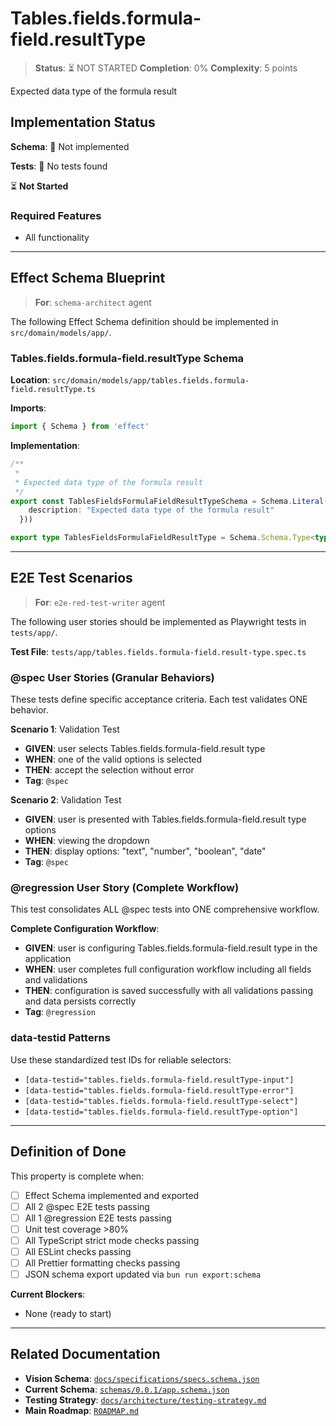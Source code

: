 # Tables.fields.formula-field.resultType

> **Status**: ⏳ NOT STARTED
> **Completion**: 0%
> **Complexity**: 5 points

Expected data type of the formula result

## Implementation Status

**Schema**: 🔴 Not implemented

**Tests**: 🔴 No tests found

⏳ **Not Started**

### Required Features

- All functionality

---

## Effect Schema Blueprint

> **For**: `schema-architect` agent

The following Effect Schema definition should be implemented in `src/domain/models/app/`.

### Tables.fields.formula-field.resultType Schema

**Location**: `src/domain/models/app/tables.fields.formula-field.resultType.ts`

**Imports**:

```typescript
import { Schema } from 'effect'
```

**Implementation**:

```typescript
/**
 * 
 * Expected data type of the formula result
 */
export const TablesFieldsFormulaFieldResultTypeSchema = Schema.Literal("text", "number", "boolean", "date").pipe(Schema.annotations({
    description: "Expected data type of the formula result"
  }))

export type TablesFieldsFormulaFieldResultType = Schema.Schema.Type<typeof TablesFieldsFormulaFieldResultTypeSchema>
```

---

## E2E Test Scenarios

> **For**: `e2e-red-test-writer` agent

The following user stories should be implemented as Playwright tests in `tests/app/`.

**Test File**: `tests/app/tables.fields.formula-field.result-type.spec.ts`

### @spec User Stories (Granular Behaviors)

These tests define specific acceptance criteria. Each test validates ONE behavior.

**Scenario 1**: Validation Test

- **GIVEN**: user selects Tables.fields.formula-field.result type
- **WHEN**: one of the valid options is selected
- **THEN**: accept the selection without error
- **Tag**: `@spec`

**Scenario 2**: Validation Test

- **GIVEN**: user is presented with Tables.fields.formula-field.result type options
- **WHEN**: viewing the dropdown
- **THEN**: display options: "text", "number", "boolean", "date"
- **Tag**: `@spec`

### @regression User Story (Complete Workflow)

This test consolidates ALL @spec tests into ONE comprehensive workflow.

**Complete Configuration Workflow**:

- **GIVEN**: user is configuring Tables.fields.formula-field.result type in the application
- **WHEN**: user completes full configuration workflow including all fields and validations
- **THEN**: configuration is saved successfully with all validations passing and data persists correctly
- **Tag**: `@regression`

### data-testid Patterns

Use these standardized test IDs for reliable selectors:

- `[data-testid="tables.fields.formula-field.resultType-input"]`
- `[data-testid="tables.fields.formula-field.resultType-error"]`
- `[data-testid="tables.fields.formula-field.resultType-select"]`
- `[data-testid="tables.fields.formula-field.resultType-option"]`

---

## Definition of Done

This property is complete when:

- [ ] Effect Schema implemented and exported
- [ ] All 2 @spec E2E tests passing
- [ ] All 1 @regression E2E tests passing
- [ ] Unit test coverage >80%
- [ ] All TypeScript strict mode checks passing
- [ ] All ESLint checks passing
- [ ] All Prettier formatting checks passing
- [ ] JSON schema export updated via `bun run export:schema`

**Current Blockers**:

- None (ready to start)

---

## Related Documentation

- **Vision Schema**: [`docs/specifications/specs.schema.json`](../specs.schema.json)
- **Current Schema**: [`schemas/0.0.1/app.schema.json`](../../schemas/0.0.1/app.schema.json)
- **Testing Strategy**: [`docs/architecture/testing-strategy.md`](../../architecture/testing-strategy.md)
- **Main Roadmap**: [`ROADMAP.md`](../../../ROADMAP.md)
